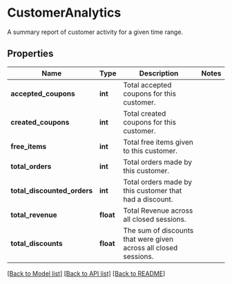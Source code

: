 # CustomerAnalytics

A summary report of customer activity for a given time range.
## Properties
Name | Type | Description | Notes
------------ | ------------- | ------------- | -------------
**accepted_coupons** | **int** | Total accepted coupons for this customer. | 
**created_coupons** | **int** | Total created coupons for this customer. | 
**free_items** | **int** | Total free items given to this customer. | 
**total_orders** | **int** | Total orders made by this customer. | 
**total_discounted_orders** | **int** | Total orders made by this customer that had a discount. | 
**total_revenue** | **float** | Total Revenue across all closed sessions. | 
**total_discounts** | **float** | The sum of discounts that were given across all closed sessions. | 

[[Back to Model list]](../README.md#documentation-for-models) [[Back to API list]](../README.md#documentation-for-api-endpoints) [[Back to README]](../README.md)



